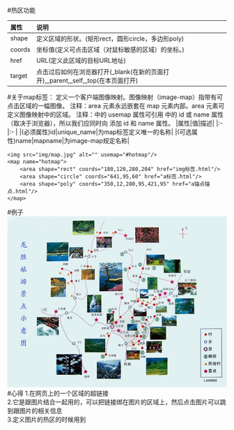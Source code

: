 #热区功能

|属性|说明|
|:-  |:-  |
|shape|定义区域的形状。(矩形rect，圆形circle，多边形poly)|
|coords|坐标值(定义可点击区域（对鼠标敏感的区域）的坐标。)|
|href|URL(定义此区域的目标URL地址)|
|target|点击过后如何在浏览器打开(_blank(在新的页面打开),_parent,_self,_top(在本页面打开)|

#关于map标签：
        定义一个客户端图像映射。图像映射（image-map）指带有可点击区域的一幅图像。
        注释：area 元素永远嵌套在 map 元素内部。area 元素可定义图像映射中的区域。
        注释：<img>中的 usemap 属性可引用 <map> 中的 id 或 name 属性（取决于浏览器），所以我们应同时向 <map> 添加 id 和 name 属性。
|属性|值|描述|
|:-  |:-  |
|(必须属性)id|unique_name|为map标签定义唯一的名称|
|(可选属性)name|mapname|为image-map规定名称|

```
<img src="img/map.jpg" alt="" usemap="#hotmap"/>
<map name="hotmap">
	<area shape="rect" coords="180,120,280,204" href="img标签.html"/>
	<area shape="circle" coords="641,95,60" href="a标签.html"/>
	<area shape="poly" coords="350,12,280,95,421,95" href="a锚点锚点.html"/>
</map>
```
#例子
<img src="../../media/map.jpg" alt="" usemap="#hotmap"/>
<map name="hotmap">
	<area shape="rect" coords="180,120,280,204" href="../../media/1.jpg" target="_blank">
	<area shape="circle" coords="641,95,60" href="../../media/2.jpg" target="_parent"/>
	<area shape="poly" coords="350,12,280,95,421,95" href="../../media/3.jpg" target="_top"/>
</map>
#心得
1.在网页上的一个区域的超链接<br/>
2.它是跟图片结合一起用的，可以把链接绑在图片的区域上，然后点击图片可以跳到跟图片的相关信息<br/>
3.定义图片的热区的时候用到